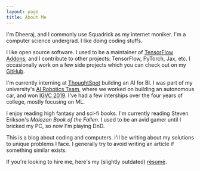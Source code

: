 ```yaml
---
layout: page
title: About Me
---
```


I'm Dheeraj, and I commonly use Squadrick as my internet moniker. I'm a computer science undergrad. I like doing coding stuffs. 

I like open source software. I used to be a  maintainer of [TensorFlow Addons](https://github.com/tensorflow/addons/), and I contribute to other projects: TensorFlow, PyTorch, Jax, etc.  I occasionally work on a few side projects which you can check out on my [GitHub](https://github.com/Squadrick). 

I'm currently interning at [ThoughtSpot](https://www.thoughtspot.com/) building an AI for BI. I was part of my university's [AI Robotics Team](http://projectmanas.in), where we worked on building an autonomous car, and won [IGVC 2019](http://www.igvc.org/). I've had a few interships over the four years of college, mostly focusing on ML.

I enjoy reading high fantasy and sci-fi books. I'm currently reading Steven Erikson's *Malazan Book of the Fallen*. I used to be an avid gamer until I bricked my PC, so now I'm playing DnD.

This is a blog about coding and computers. I'll be writing about my solutions to unique problems I face. I generally try to avoid writing an article if something similar exists.

If you're looking to hire me, here's my (slightly outdated) [résumé](https://squadrick.github.io/Resume.pdf).
